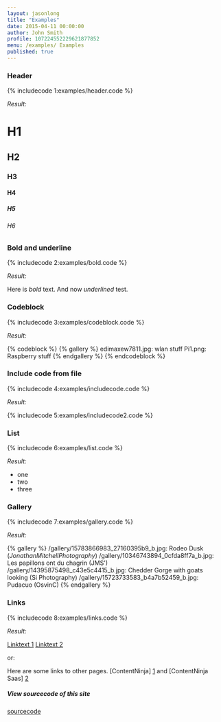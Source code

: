 ```yaml
---
layout: jasonlong
title: "Examples"
date: 2015-04-11 00:00:00
author: John Smith
profile: 107224552229621877852
menu: /examples/ Examples
published: true
---
```


### Header

{% includecode 1:examples/header.code %}

*Result:*

# H1
## H2
### H3
#### H4
##### H5
###### H6

### Bold and underline 

{% includecode 2:examples/bold.code %}

*Result:*

Here is *bold* text. 
And now _underlined_ test.

### Codeblock

{% includecode 3:examples/codeblock.code %}

*Result:*

{% codeblock %}
{% gallery %}
edimaxew7811.jpg: wlan stuff
Pi1.png: Raspberry stuff
{% endgallery %}
{% endcodeblock %}

### Include code from file

{% includecode 4:examples/includecode.code %}

*Result:*

{% includecode 5:examples/includecode2.code %}

### List 

{% includecode 6:examples/list.code %}

*Result:*

  * one
  * two
  * three

### Gallery 

{% includecode 7:examples/gallery.code %}

*Result:*

{% gallery %}
/gallery/15783866983_27160395b9_b.jpg: Rodeo Dusk (_JonathanMitchellPhotography_)
/gallery/10346743894_0cfda8ff7a_b.jpg: Les papillons ont du chagrin (JMS')
/gallery/14395875498_c43e5c4415_b.jpg: Chedder Gorge with goats looking (Si Photography)
/gallery/15723733583_b4a7b52459_b.jpg: Pudacuo (OsvinC)
{% endgallery %}


### Links

{% includecode 8:examples/links.code %}

*Result:*

[Linktext 1](http://contentninja.services)
[Linktext 2](http://saas.contentninja.services)

or: 

Here are some links to other pages. [ContentNinja] [1] and [ContentNinja Saas] [2]

  [1]: http://contentninja.services        "ContentNinja"
  [2]: http://saas.contentninja.services   "Saas"

[]()
[]()
[]()

##### View sourcecode of this site

[sourcecode](/examples/indexcode.html)



